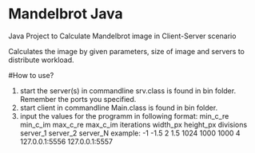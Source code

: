 # Mandelbrot Java
Java Project to Calculate Mandelbrot image in Client-Server scenario

Calculates the image by given parameters, size of image and servers to distribute workload.

#How to use?
1. start the server(s) in commandline srv.class is found in bin folder. Remember the ports you specified.
2. start client in commandline Main.class is found in bin folder.
3. input the values for the programm in following format: min_c_re min_c_im max_c_re max_c_im iterations width_px height_px divisions server_1 server_2 server_N
example: -1 -1.5 2 1.5 1024 1000 1000 4 127.0.0.1:5556 127.0.0.1:5557

